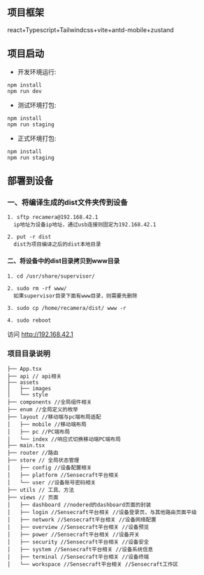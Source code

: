 ## 项目框架
react+Typescript+Tailwindcss+vite+antd-mobile+zustand

## 项目启动
- 开发环境运行:
```
npm install
npm run dev
```

- 测试环境打包:
```
npm install
npm run staging
```

- 正式环境打包:
```
npm install
npm run staging
```

## 部署到设备
### 一、将编译生成的dist文件夹传到设备
```
1. sftp recamera@192.168.42.1
  ip地址为设备ip地址，通过usb连接则固定为192.168.42.1

2. put -r dist
  dist为项目编译之后的dist本地目录
```

#### 二、将设备中的dist目录拷贝到www目录
```
1. cd /usr/share/supervisor/

2. sudo rm -rf www/
  如果supervisor目录下面有www目录，则需要先删除

3. sudo cp /home/recamera/dist/ www -r

4. sudo reboot
```

访问 http://192.168.42.1


### 项目目录说明

```
├── App.tsx
├── api // api相关
├── assets
│   ├── images
│   └── style
├── components //全局组件相关
├── enum //全局定义的枚举
├── layout //移动端与pc端布局适配
│   ├── mobile //移动端布局
│   ├── pc //PC端布局
│   └── index //响应式切换移动端PC端布局
├── main.tsx
├── router //路由
├── store // 全局状态管理
│   ├── config //设备配置相关
│   ├── platform //Sensecraft平台相关
│   └── user //设备账号密码相关
├── utils // 工具、方法
├── views // 页面
│   ├── dashboard //nodered的dashboard页面的封装
│   ├── login //Sensecraft平台相关 //设备登录页，与其他路由页面平级
│   ├── network //Sensecraft平台相关 //设备网络配置
│   ├── overview //Sensecraft平台相关 //设备预览
│   ├── power //Sensecraft平台相关 //设备开关
│   ├── security //Sensecraft平台相关 //设备安全
│   ├── system //Sensecraft平台相关 //设备系统信息
│   ├── terminal //Sensecraft平台相关 //设备终端
│   └── workspace //Sensecraft平台相关 //Sensecraft工作区
```

